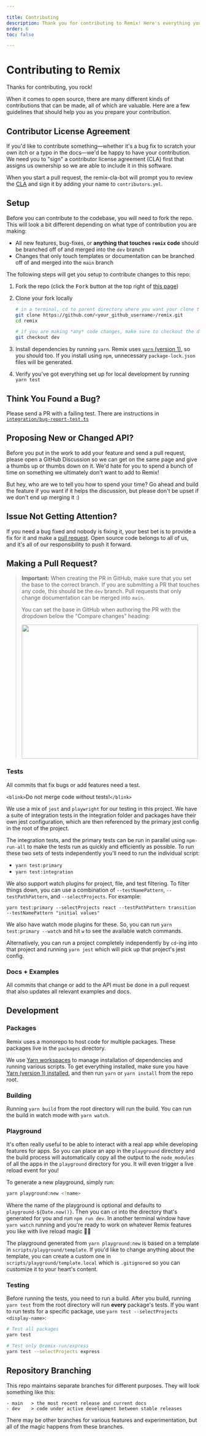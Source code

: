 ```yaml
---

title: Contributing
description: Thank you for contributing to Remix! Here's everything you need to know before you open a pull request.
order: 6
toc: false

---
```


# Contributing to Remix

Thanks for contributing, you rock!

When it comes to open source, there are many different kinds of contributions that can be made, all of which are valuable. Here are a few guidelines that should help you as you prepare your contribution.

## Contributor License Agreement

If you'd like to contribute something—whether it's a bug fix to scratch your own itch or a typo in the docs—we'd be happy to have your contribution. We need you to "sign" a contributor license agreement (CLA) first that assigns us ownership so we are able to include it in this software.

When you start a pull request, the remix-cla-bot will prompt you to review the [CLA][github-1] and sign it by adding your name to `contributors.yml`.

[github-1]: https://github.com/remix-run/remix/blob/main/CLA.md

## Setup

Before you can contribute to the codebase, you will need to fork the repo. This will look a bit different depending on what type of contribution you are making:

- All new features, bug-fixes, or **anything that touches `remix` code** should be branched off of and merged into the `dev` branch
- Changes that only touch templates or documentation can be branched off of and merged into the `main` branch

The following steps will get you setup to contribute changes to this repo:

1.  Fork the repo (click the <kbd>Fork</kbd> button at the top right of [this page][github-2])

2.  Clone your fork locally

    ```bash
    # in a terminal, cd to parent directory where you want your clone to be, then
    git clone https://github.com/<your_github_username>/remix.git
    cd remix

    # if you are making *any* code changes, make sure to checkout the dev branch
    git checkout dev
    ```

3.  Install dependencies by running `yarn`. Remix uses [`yarn` (version 1)][classic.yarnpkg-1], so you should too. If you install using `npm`, unnecessary `package-lock.json` files will be generated.

4.  Verify you've got everything set up for local development by running `yarn test`

[github-2]: https://github.com/remix-run/remix
[classic.yarnpkg-1]: https://classic.yarnpkg.com/lang/en/docs/install

## Think You Found a Bug?

Please send a PR with a failing test. There are instructions in [`integration/bug-report-test.ts`][github-3]

[github-3]: https://github.com/remix-run/remix/blob/dev/integration/bug-report-test.ts

## Proposing New or Changed API?

Before you put in the work to add your feature and send a pull request, please open a GitHub Discussion so we can get on the same page and give a thumbs up or thumbs down on it. We'd hate for you to spend a bunch of time on something we ultimately don't want to add to Remix!

But hey, who are we to tell you how to spend your time? Go ahead and build the feature if you want if it helps the discussion, but please don't be upset if we don't end up merging it :)

## Issue Not Getting Attention?

If you need a bug fixed and nobody is fixing it, your best bet is to provide a fix for it and make a [pull request][help.github-1]. Open source code belongs to all of us, and it's all of our responsibility to push it forward.

[help.github-1]: https://help.github.com/en/github/collaborating-with-issues-and-pull-requests/creating-a-pull-request

## Making a Pull Request?

> **Important:** When creating the PR in GitHub, make sure that you set the base to the correct branch. If you are submitting a PR that touches any code, this should be the `dev` branch. Pull requests that only change documentation can be merged into `main`.
>
> You can set the base in GitHub when authoring the PR with the dropdown below the "Compare changes" heading:
>
> <img src="https://raw.githubusercontent.com/remix-run/react-router/main/static/base-branch.png" alt="" width="460" height="350" />

### Tests

All commits that fix bugs or add features need a test.

`<blink>`Do not merge code without tests!`</blink>`

We use a mix of `jest` and `playwright` for our testing in this project. We have a suite of integration tests in the integration folder and packages have their own jest configuration, which are then referenced by the primary jest config in the root of the project.

The integration tests, and the primary tests can be run in parallel using `npm-run-all` to make the tests run as quickly and efficiently as possible. To run these two sets of tests independently you'll need to run the individual script:

- `yarn test:primary`
- `yarn test:integration`

We also support watch plugins for project, file, and test filtering. To filter things down, you can use a combination of `--testNamePattern`, `--testPathPattern`, and `--selectProjects`. For example:

    yarn test:primary --selectProjects react --testPathPattern transition --testNamePattern "initial values"

We also have watch mode plugins for these. So, you can run `yarn test:primary --watch` and hit `w` to see the available watch commands.

Alternatively, you can run a project completely independently by `cd`-ing into that project and running `yarn jest` which will pick up that project's jest config.

### Docs + Examples

All commits that change or add to the API must be done in a pull request that also updates all relevant examples and docs.

## Development

### Packages

Remix uses a monorepo to host code for multiple packages. These packages live in the `packages` directory.

We use [Yarn workspaces][classic.yarnpkg-2] to manage installation of dependencies and running various scripts. To get everything installed, make sure you have [Yarn (version 1) installed][classic.yarnpkg-1], and then run `yarn` or `yarn install` from the repo root.

[classic.yarnpkg-2]: https://classic.yarnpkg.com/en/docs/workspaces/

### Building

Running `yarn build` from the root directory will run the build. You can run the build in watch mode with `yarn watch`.

### Playground

It's often really useful to be able to interact with a real app while developing features for apps. So you can place an app in the `playground` directory and the build process will automatically copy all the output to the `node_modules` of all the apps in the `playground` directory for you. It will even trigger a live reload event for you!

To generate a new playground, simply run:

```sh
yarn playground:new <?name>
```

Where the name of the playground is optional and defaults to `playground-${Date.now()}`. Then you can `cd` into the directory that's generated for you and run `npm run dev`. In another terminal window have `yarn watch` running and you're ready to work on whatever Remix features you like with live reload magic 🧙‍♂️

The playground generated from `yarn playground:new` is based on a template in `scripts/playground/template`. If you'd like to change anything about the template, you can create a custom one in `scripts/playground/template.local` which is `.gitignored` so you can customize it to your heart's content.

### Testing

Before running the tests, you need to run a build. After you build, running `yarn test` from the root directory will run **every** package's tests. If you want to run tests for a specific package, use `yarn test --selectProjects <display-name>`:

```bash
# Test all packages
yarn test

# Test only @remix-run/express
yarn test --selectProjects express
```

## Repository Branching

This repo maintains separate branches for different purposes. They will look something like this:

    - main   > the most recent release and current docs
    - dev    > code under active development between stable releases

There may be other branches for various features and experimentation, but all of the magic happens from these branches.
